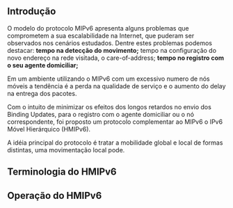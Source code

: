 ## Introdução ##

O modelo do protocolo MIPv6 apresenta alguns problemas que comprometem a sua escalabilidade na Internet, que puderam ser observados nos cenários estudados. Dentre estes problemas podemos destacar:
**tempo na detecção do movimento;** tempo na configuração do novo endereço na rede visitada, o care-of-address;
**tempo no registro com o seu agente domiciliar;**

Em um ambiente utilizando o MIPv6 com um excessivo numero de nós móveis a tendência é a perda na qualidade de serviço e o aumento do delay na entrega dos pacotes.

Com o intuito de minimizar os efeitos dos longos retardos no envio dos Binding Updates, para o registro com o agente domiciliar ou o nó correspondente, foi proposto um protocolo complementar ao MIPv6 o IPv6 Móvel Hierárquico (HMIPv6).

A idéia principal do protocolo é tratar a mobilidade global e local de formas distintas, uma movimentação local pode.

## Terminologia do HMIPv6 ##

## Operação do HMIPv6 ##